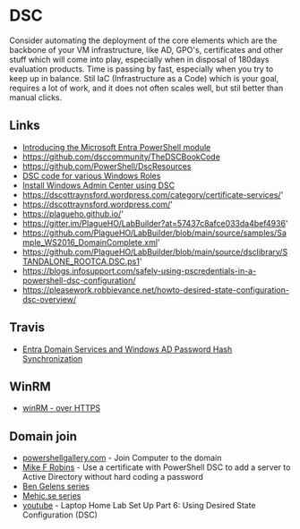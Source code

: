 # DSC

Consider automating the deployment of the core elements which are the backbone of your VM infrastructure, like AD, GPO's, certificates and other stuff which will come into play, especially when in disposal of 180days evaluation products. Time is passing by fast, especially when you try to keep up in balance. Stil IaC (Infrastructure as a Code) which is your goal, requires a lot of work, and it does not often scales well, but stil better than manual clicks.

## Links

* [Introducing the Microsoft Entra PowerShell module](https://techcommunity.microsoft.com/t5/microsoft-entra-blog/introducing-the-microsoft-entra-powershell-module/ba-p/4173546)
* https://github.com/dsccommunity/TheDSCBookCode
* https://github.com/PowerShell/DscResources
* [DSC code for various Windows Roles](https://github.com/PlagueHO/LabBuilder/tree/main/source/dsclibrary)
* [Install Windows Admin Center using DSC](https://dscottraynsford.wordpress.com/category/dsc/)
* https://dscottraynsford.wordpress.com/category/certificate-services/'
* https://dscottraynsford.wordpress.com/'
* https://plagueho.github.io/'
* https://gitter.im/PlagueHO/LabBuilder?at=57437c8afce033da4bef4936'
* https://github.com/PlagueHO/LabBuilder/blob/main/source/samples/Sample_WS2016_DomainComplete.xml'
* https://github.com/PlagueHO/LabBuilder/blob/main/source/dsclibrary/STANDALONE_ROOTCA.DSC.ps1'
* https://blogs.infosupport.com/safely-using-pscredentials-in-a-powershell-dsc-configuration/
* https://pleasework.robbievance.net/howto-desired-state-configuration-dsc-overview/

## Travis

* [Entra Domain Services and Windows AD Password Hash Synchronization](https://www.youtube.com/watch?v=GrYxD6KaBCQ)

## WinRM

* [winRM - over HTTPS](https://gist.github.com/gregjhogan/dbe0bfa277d450c049e0bbdac6142eed)

## Domain join

* [powershellgallery.com](https://www.powershellgallery.com/packages/ComputerManagementDsc/6.2.0.0/Content/Examples%5CResources%5CComputer%5C2-JoinDomain.ps1) - Join Computer to the domain
* [Mike F Robins](https://mikefrobbins.com/2014/12/04/use-a-certificate-with-powershell-dsc-to-add-a-server-to-active-directory-without-hard-coding-a-password/) - Use a certificate with PowerShell DSC to add a server to Active Directory without hard coding a password
* [Ben Gelens series](https://bgelens.nl/integrating-vm-role-with-desired-state-configuration-part-9-create-a-domain-join-dsc-resource/)
* [Mehic.se series](https://mehic.se/2019/04/16/desired-state-configuration-dsc-get-started/)
* [youtube](https://www.youtube.com/watch?v=ht967TfzKDg) - Laptop Home Lab Set Up Part 6: Using Desired State Configuration (DSC)
